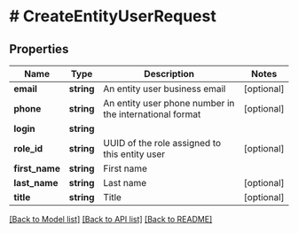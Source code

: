 # # CreateEntityUserRequest

## Properties

Name | Type | Description | Notes
------------ | ------------- | ------------- | -------------
**email** | **string** | An entity user business email | [optional]
**phone** | **string** | An entity user phone number in the international format | [optional]
**login** | **string** |  |
**role_id** | **string** | UUID of the role assigned to this entity user | [optional]
**first_name** | **string** | First name |
**last_name** | **string** | Last name | [optional]
**title** | **string** | Title | [optional]

[[Back to Model list]](../../README.md#models) [[Back to API list]](../../README.md#endpoints) [[Back to README]](../../README.md)
